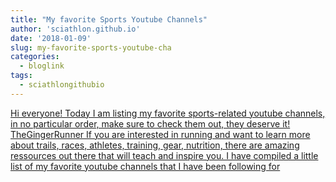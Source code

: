 ```yaml
---
title: "My favorite Sports Youtube Channels"
author: 'sciathlon.github.io'
date: '2018-01-09'
slug: my-favorite-sports-youtube-cha
categories:
  - bloglink
tags:
  - sciathlongithubio
---
```


[Hi everyone! Today I am listing my favorite sports-related youtube channels, in no particular order, make sure to check them out, they deserve it! TheGingerRunner If you are interested in running and want to learn more about trails, races, athletes, training, gear, nutrition, there are amazing ressources out there that will teach and inspire you. I have compiled a little list of my favorite youtube channels that I have been following for<i class="fas fa-external-link-alt"></i>](https://Sciathlon.github.io/post/best-sports-channels/)

